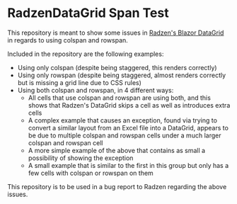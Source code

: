 # RadzenDataGrid Span Test

This repository is meant to show some issues in [Radzen's Blazor DataGrid](https://www.radzen.com/blazor-components/) in regards to using colspan and rowspan.

Included in the repository are the following examples:
* Using only colspan (despite being staggered, this renders correctly)
* Using only rowspan (despite being staggered, almost renders correctly but is missing a grid line due to CSS rules)
* Using both colspan and rowspan, in 4 different ways:
  * All cells that use colspan and rowspan are using both, and this shows that Radzen's DataGrid skips a cell as well as introduces extra cells
  * A complex example that causes an exception, found via trying to convert a similar layout from an Excel file into a DataGrid, appears to be due to multiple colspan and rowspan cells under a much larger colspan and rowspan cell
  * A more simple example of the above that contains as small a possibility of showing the exception
  * A small example that is similar to the first in this group but only has a few cells with colspan or rowspan on them

This repository is to be used in a bug report to Radzen regarding the above issues.
